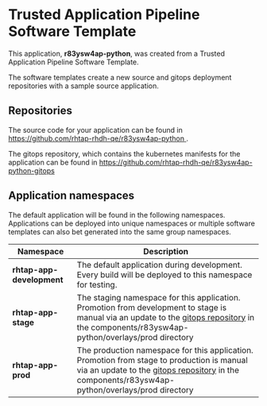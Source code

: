 # Trusted Application Pipeline Software Template

This application, **r83ysw4ap-python**, was created from a Trusted Application Pipeline Software Template.

The software templates create a new source and gitops deployment repositories with a sample source application. 

## Repositories

The source code for your application can be found in [https://github.com/rhtap-rhdh-qe/r83ysw4ap-python ](https://github.com/rhtap-rhdh-qe/r83ysw4ap-python ).
 
The gitops repository, which contains the kubernetes manifests for the application can be found in 
[https://github.com/rhtap-rhdh-qe/r83ysw4ap-python-gitops ](https://github.com/rhtap-rhdh-qe/r83ysw4ap-python-gitops ) 

## Application namespaces 

The default application will be found in the following namespaces. Applications can be deployed into unique namespaces or multiple software templates can also bet generated into the same group namespaces.  

|  Namespace   |  Description   |  
| -------- | -------- |   
| **rhtap-app-development** | The default application during development. Every build will be deployed to this namespace for testing. | 
| **rhtap-app-stage** | The staging namespace for this application. Promotion from development to stage is manual via an update to the [gitops repository](https://github.com/rhtap-rhdh-qe/r83ysw4ap-python-gitops ) in the components/r83ysw4ap-python/overlays/prod directory |  
| **rhtap-app-prod** | The production namespace for this application. Promotion from stage to production is manual via an update to the [gitops repository](https://github.com/rhtap-rhdh-qe/r83ysw4ap-python-gitops ) in the components/r83ysw4ap-python/overlays/prod directory | 